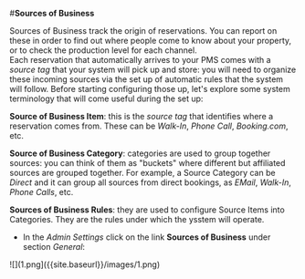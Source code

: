 
#**Sources of Business**  

Sources of Business track the origin of reservations. You can report on these in order to find out where people come to know about your property, or to check the production level for each channel.  
Each reservation that automatically arrives to your PMS comes with a _source tag_ that your system will pick up and store: you will need to organize these incoming sources via the set up of automatic rules that the system will follow. Before starting configuring those up, let's explore some system terminology that will come useful during the set up: 

**Source of Business Item**: this is the _source tag_ that identifies where a reservation comes from. These can be _Walk-In_, _Phone Call_, _Booking.com_, etc.  

**Source of Business Category**: categories are used to group together sources: you can think of them as "buckets" where different but affiliated sources are grouped together. For example, a Source Category can be _Direct_ and it can group all sources from direct bookings, as _EMail_, _Walk-In_, _Phone Calls_, etc.  

**Sources of Business Rules**: they are used to configure Source Items into Categories. They are the rules under which the ysstem will operate.  

 - In the _Admin Settings_ click on the link **Sources of Business** under section _General_:  
 
 ![](1.png]({{site.baseurl}}/images/1.png)


